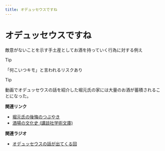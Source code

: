 ```yaml
---
title: オデュッセウスですね
---
```


# オデュッセウスですね


敵意がないことを示す手土産としてお酒を持っていく行為に対する例え



Tip


「何こいつキモ」と言われるリスクあり




Tip


動画でオデュッセウスの話を紹介した堀元氏の家には大量のお酒が蓄積されることになった。


**関連リンク**

-   [堀元氏の後悔のつぶやき](https://twitter.com/kenhori2/status/1481274366222815233)
-   [酒場の文化史 (講談社学術文庫)](https://amzn.to/3zRiBos)

**関連ラジオ**

-   [オデュッセウスの話が出てくる回](https://www.youtube.com/watch?v=FLq-XlEvxak&t=2015s)
